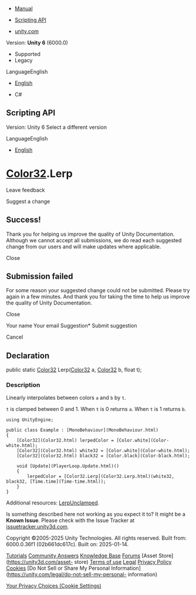 [ ]()

  * [Manual](../Manual/index.html)
  * [Scripting API](../ScriptReference/index.html)

  * [unity.com](https://unity.com/)

Version: **Unity 6** (6000.0)

  * Supported
  * Legacy

LanguageEnglish

  * [English]()

  * C#

[ ](https://docs.unity3d.com)

## Scripting API

Version: Unity 6 Select a different version

LanguageEnglish

  * [English]()

#  [Color32](Color32.html).Lerp

Leave feedback

Suggest a change

## Success!

Thank you for helping us improve the quality of Unity Documentation. Although
we cannot accept all submissions, we do read each suggested change from our
users and will make updates where applicable.

Close

## Submission failed

For some reason your suggested change could not be submitted. Please <a>try
again</a> in a few minutes. And thank you for taking the time to help us
improve the quality of Unity Documentation.

Close

Your name Your email Suggestion* Submit suggestion

Cancel

[ ]()

## Declaration

public static [Color32](Color32.html) Lerp([Color32](Color32.html) a,
[Color32](Color32.html) b, float t);

### Description

Linearly interpolates between colors `a` and `b` by `t`.

`t` is clamped between 0 and 1. When `t` is 0 returns `a`. When `t` is 1
returns `b`.

    
    
    using UnityEngine;  
      
    public class Example : [MonoBehaviour](MonoBehaviour.html)
    {
        [Color32](Color32.html) lerpedColor = [Color.white](Color-white.html);
        [Color32](Color32.html) white32 = [Color.white](Color-white.html);
        [Color32](Color32.html) black32 = [Color.black](Color-black.html);  
      
        void [Update](PlayerLoop.Update.html)()
        {
            lerpedColor = [Color32.Lerp](Color32.Lerp.html)(white32, black32, [Time.time](Time-time.html));
        }
    }
    

Additional resources: [LerpUnclamped](Color32.LerpUnclamped.html).

Is something described here not working as you expect it to? It might be a
**Known Issue**. Please check with the Issue Tracker at
[issuetracker.unity3d.com](https://issuetracker.unity3d.com).

Copyright ©2005-2025 Unity Technologies. All rights reserved. Built from:
6000.0.36f1 (02b661dc617c). Built on: 2025-01-14.

[Tutorials](https://unity3d.com/learn) [Community
Answers](https://answers.unity3d.com) [Knowledge
Base](https://support.unity3d.com/hc/en-us)
[Forums](https://forum.unity3d.com) [Asset Store](https://unity3d.com/asset-
store) [Terms of use](https://docs.unity3d.com/Manual/TermsOfUse.html)
[Legal](https://unity.com/legal) [Privacy
Policy](https://unity.com/legal/privacy-policy)
[Cookies](https://unity.com/legal/cookie-policy) [Do Not Sell or Share My
Personal Information](https://unity.com/legal/do-not-sell-my-personal-
information)

[Your Privacy Choices (Cookie Settings)](javascript:void\(0\);)

